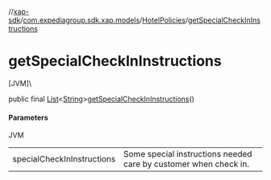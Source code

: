 //[xap-sdk](../../../index.md)/[com.expediagroup.sdk.xap.models](../index.md)/[HotelPolicies](index.md)/[getSpecialCheckInInstructions](get-special-check-in-instructions.md)

# getSpecialCheckInInstructions

[JVM]\

public final [List](https://docs.oracle.com/javase/8/docs/api/java/util/List.html)&lt;[String](https://docs.oracle.com/javase/8/docs/api/java/lang/String.html)&gt;[getSpecialCheckInInstructions](get-special-check-in-instructions.md)()

#### Parameters

JVM

| | |
|---|---|
| specialCheckInInstructions | Some special instructions needed care by customer when check in. |
